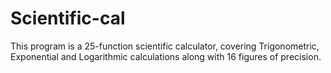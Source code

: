 # Scientific-cal
This program is a 25-function scientific calculator, covering Trigonometric, Exponential and Logarithmic calculations along with 16 figures of precision.
